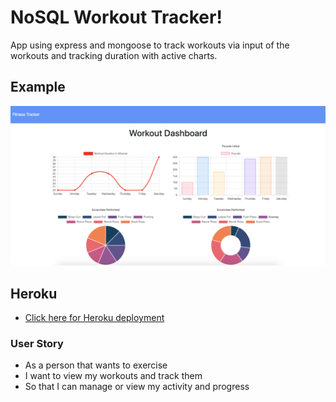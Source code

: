 # NoSQL Workout Tracker!
App using express and mongoose to track workouts via input of the workouts and tracking duration with active charts.

## Example
![Screenshot](example.png)

## Heroku
* [Click here for Heroku deployment](https://nameless-cliffs-01253.herokuapp.com/)

### User Story
* As a person that wants to exercise
* I want to view my workouts and track them
* So that I can manage or view my activity and progress